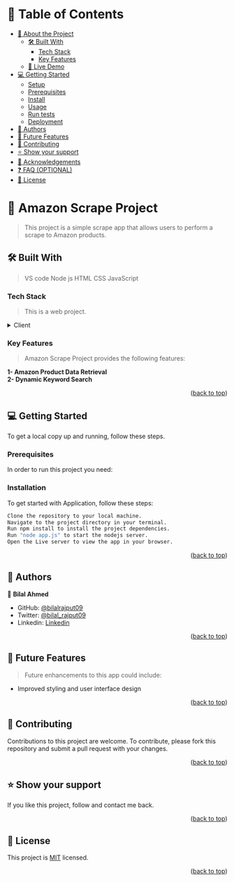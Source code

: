 # 📗 Table of Contents

- [📖 About the Project](#about-project)
  - [🛠 Built With](#built-with)
    - [Tech Stack](#tech-stack)
    - [Key Features](#key-features)
  - [🚀 Live Demo](#live-demo)
- [💻 Getting Started](#getting-started)
  - [Setup](#setup)
  - [Prerequisites](#prerequisites)
  - [Install](#install)
  - [Usage](#usage)
  - [Run tests](#run-tests)
  - [Deployment](#triangular_flag_on_post-deployment)
- [👥 Authors](#authors)
- [🔭 Future Features](#future-features)
- [🤝 Contributing](#contributing)
- [⭐️ Show your support](#support)
- [🙏 Acknowledgements](#acknowledgements)
- [❓ FAQ (OPTIONAL)](#faq)
- [📝 License](#license)

<!-- PROJECT DESCRIPTION -->

# 📖 Amazon Scrape Project <a name="Amazon Scrape Project"></a>

> This project is a simple scrape app that allows users to perform a scrape to Amazon products.

## 🛠 Built With <a name="built-with"></a>

> VS code
> Node js
> HTML
> CSS
> JavaScript


### Tech Stack <a name="tech-stack"></a>

> This is a web project.

<details>
  <summary>Client</summary>
  <ul>
    <li>Javascript</li>
  </ul>

  <ul>
    <li>Node Js.</li>
  </ul>

<ul>
    <li>HTML</li>
  </ul>

<ul>
    <li>CSS</li>
  </ul>

</details>

<!-- Features -->

### Key Features <a name="key-features"></a>

>  Amazon Scrape Project provides the following features:

**1- Amazon Product Data Retrieval** <br>
**2- Dynamic Keyword Search**

<!-- LIVE DEMO -->

<!-- ## 🚀 Live Demo <a name="live-demo"></a> -->

<!-- - [Live Demo Link](/) -->

<p align="right">(<a href="#readme-top">back to top</a>)</p>

<!-- GETTING STARTED -->

## 💻 Getting Started <a name="getting-started"></a>

To get a local copy up and running, follow these steps.

### Prerequisites

In order to run this project you need:

### Installation
To get started with Application, follow these steps:

```sh
Clone the repository to your local machine.
Navigate to the project directory in your terminal.
Run npm install to install the project dependencies.
Run "node app.js" to start the nodejs server.
Open the Live server to view the app in your browser.
```

<p align="right">(<a href="#readme-top">back to top</a>)</p>

<!-- AUTHORS -->

## 👥 Authors <a name="authors"></a>

👤 **Bilal Ahmed**

- GitHub: [@bilalrajput09](https://github.com/bilalrajput09)
- Twitter: [@bilal_rajput09](https://twitter.com/bilal_rajput09)
- Linkedin: [Linkedin](https://www.linkedin.com/in/bilal-ahmed-18b12019a/)

<p align="right">(<a href="#readme-top">back to top</a>)</p>

<!-- FUTURE FEATURES -->

## 🔭 Future Features <a name="future-features"></a>

> Future enhancements to this app could include:
- Improved styling and user interface design

<p align="right">(<a href="#readme-top">back to top</a>)</p>

<!-- CONTRIBUTING -->

## 🤝 Contributing <a name="contributing"></a>

Contributions to this project are welcome. To contribute, please fork this repository and submit a pull request with your changes.

<p align="right">(<a href="#readme-top">back to top</a>)</p>

<!-- SUPPORT -->

## ⭐️ Show your support <a name="support"></a>

If you like this project, follow and contact me back.

<p align="right">(<a href="#readme-top">back to top</a>)</p>

<!-- LICENSE -->

## 📝 License <a name="license"></a>

This project is [MIT](./license) licensed.

<p align="right">(<a href="#readme-top">back to top</a>)</p>
